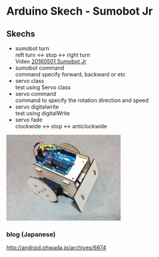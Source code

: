 # Arduino Skech - Sumobot Jr

## Skechs
- sumobot turn <br/>
  reft turn <-> stop <-> right turn <br/>
  Video [20160501 Sumobot Jr](https://www.youtube.com/watch?v=96kZ15I-gVY) <br/>
- sumobot command <br/>
  command specify forward, backward or etc
- servo class <br/>
  test using Servo class <br/>
- servo command <br/>
  command to specify the rotation direction and speed <br/>
- servo digitalwrite <br/>
  test using digitalWrite <br/>
- servo fade <br/>
  clockwide <-> stop <-> anticlockwide <br/>

<img src="https://github.com/FabLabKannai/SumobotJr/blob/master/docs/images/completion.jpg" width="300" /> <br/>

### blog (Japanese)
http://android.ohwada.jp/archives/6674
